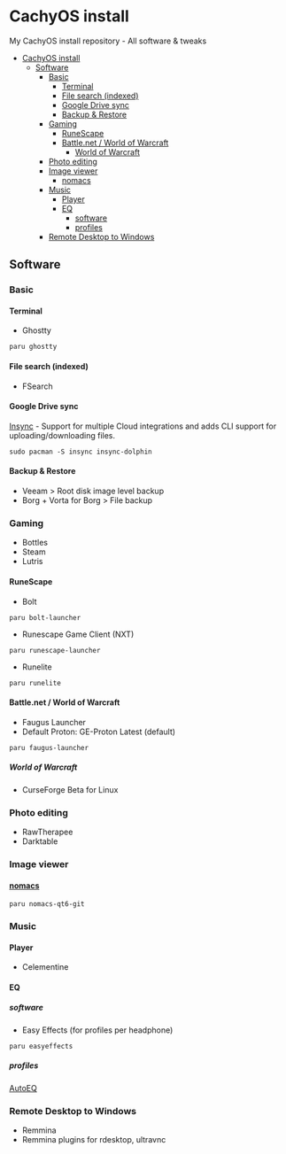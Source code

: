 # CachyOS install
My CachyOS install repository - All software &amp; tweaks

- [CachyOS install](#cachyos-install)
  - [Software](#software)
    - [Basic](#basic)
      - [Terminal](#terminal)
      - [File search (indexed)](#file-search-indexed)
      - [Google Drive sync](#google-drive-sync)
      - [Backup \& Restore](#backup--restore)
    - [Gaming](#gaming)
      - [RuneScape](#runescape)
      - [Battle.net / World of Warcraft](#battlenet--world-of-warcraft)
        - [World of Warcraft](#world-of-warcraft)
    - [Photo editing](#photo-editing)
    - [Image viewer](#image-viewer)
      - [nomacs](#nomacs)
    - [Music](#music)
      - [Player](#player)
      - [EQ](#eq)
        - [software](#software-1)
        - [profiles](#profiles)
    - [Remote Desktop to Windows](#remote-desktop-to-windows)


## Software
### Basic
#### Terminal
- Ghostty
```
paru ghostty
```

#### File search (indexed)
- FSearch

#### Google Drive sync
[Insync](https://www.insynchq.com/) - Support for multiple Cloud integrations and adds CLI support for uploading/downloading files.
```
sudo pacman -S insync insync-dolphin
```

#### Backup & Restore
- Veeam > Root disk image level backup
- Borg + Vorta for Borg > File backup

### Gaming
- Bottles
- Steam
- Lutris

#### RuneScape
- Bolt
```
paru bolt-launcher
```
- Runescape Game Client (NXT)
```
paru runescape-launcher
```
- Runelite
```
paru runelite
```

#### Battle.net / World of Warcraft
- Faugus Launcher
- Default Proton: GE-Proton Latest (default)
```
paru faugus-launcher
```

##### World of Warcraft
- CurseForge Beta for Linux

### Photo editing
- RawTherapee
- Darktable

### Image viewer
#### [nomacs](https://github.com/nomacs/nomacs)
```
paru nomacs-qt6-git
```

### Music
#### Player
- Celementine

#### EQ
##### software
- Easy Effects (for profiles per headphone)
```
paru easyeffects
```
##### profiles
[AutoEQ](https://autoeq.app/)

### Remote Desktop to Windows
- Remmina
- Remmina plugins for rdesktop, ultravnc
